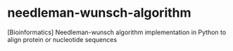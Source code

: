 # needleman-wunsch-algorithm
[Bioinformatics] Needleman-wunsch algorithm implementation in Python to align protein or nucleotide sequences
